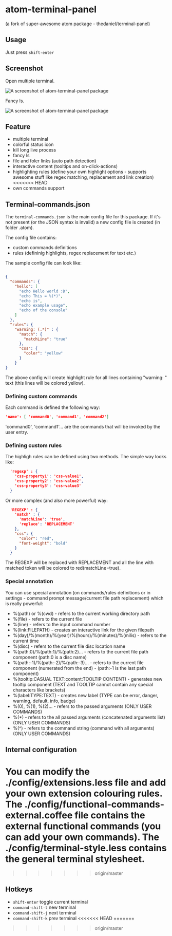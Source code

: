 atom-terminal-panel
==============

(a fork of super-awesome atom package - thedaniel/terminal-panel)

## Usage
Just press `shift-enter`

## Screenshot

Open multiple terminal.

![A screenshot of atom-terminal-panel package](https://raw.githubusercontent.com/isis97/atom-terminal-panel/master/static/example.gif)

Fancy ls.

![A screenshot of atom-terminal-panel package](https://raw.githubusercontent.com/isis97/atom-terminal-panel/master/static/example2.gif)

## Feature

* multiple terminal
* colorful status icon
* kill long live process
* fancy ls
* file and foler links (auto path detection)
* interactive content (tooltips and on-click-actions)
* highlighting rules (define your own highlight options - supports awesome stuff like regex matching, replacement and link creation)
<<<<<<< HEAD
* own commands support

## Terminal-commands.json
The `terminal-commands.json` is the main config file for this package. If it's not present (or the JSON syntax is invalid) a new config file is created (in folder .atom).

The config file contains:

* custom commands definitions
* rules (defininig highlights, regex replacement for text etc.)

The sample config file can look like:

```json

{
  "commands": {
    "hello": [
      "echo Hello world :D",
      "echo This = %(*)",
      "echo is",
      "echo example usage",
      "echo of the console"
    ]
  },
  "rules": {
    "warning: (.*)" : {
      "match": {
        "matchLine": "true"
      },
      "css": {
        "color": "yellow"
      }
    }
}
```

The above config will create highlight rule for all lines containing "warning: " text (this lines will be colored yellow).

### Defining custom commands

Each command is defined the following way:

```json
'name': [ 'command0', 'command1', 'command2']
```
'command0', 'command1'... are the commands that will be invoked by the user entry.

### Defining custom rules

The highligh rules can be defined using two methods.
The simple way looks like:
```json
  'regexp' : {
    'css-property1': 'css-value1',
    'css-property2': 'css-value2',
    'css-property3': 'css-value3'
  }
```

Or more complex (and also more powerful) way:
```json
  'REGEXP' : {
    'match' : {
      'matchLine': 'true',
      'replace': 'REPLACEMENT'
    },
    "css": {
      "color": "red",
      "font-weight": "bold"
    }
  }
```
The REGEXP will be replaced with REPLACEMENT and all the line with matched token will be colored to red(matchLine=true).

### Special annotation

You can use special annotation (on commands/rules definitions or in settings - command prompt message/current file path replacement) which is really powerful:

* %(path) or %(cwd) - refers to the current working directory path
* %(file) - refers to the current file
* %(line) - refers to the input command number
* %(link:FILEPATH) - creates an interactive link for the given filepath
* %(day)/%(month)/%(year)/%(hours)/%(minutes)/%(milis) - refers to the current time
* %(disc) - refers to the current file disc location name
* %(path:0)/%(path:1)/%(path:2)... - refers to the current file path component (path:0 is a disc name)
* %(path:-1)/%(path:-2)/%(path:-3)... - refers to the current file component (numerated from the end) -     (path:-1 is the last path component)
* %(tooltip:CASUAL TEXT:content:TOOLTIP CONTENT) - generates new tooltip component (TEXT and TOOLTIP cannot contain any special characters like brackets)
* %(label:TYPE:TEXT) - creates new label (TYPE can be error, danger, warning, default, info, badge)
* %(0), %(1), %(2)... - refers to the passed arguments (ONLY USER COMMANDS)
* %(*) - refers to the all passed arguments (concatenated arguments list) (ONLY USER COMMANDS)
* %(^) - refers to the command string (command with all arguments) (ONLY USER COMMANDS)

## Internal configuration

You can modify the ./config/extensions.less file and add your own extension colouring rules.
The ./config/functional-commands-external.coffee file contains the external functional commands (you can add your own commands).
The ./config/terminal-style.less contains the general terminal stylesheet.
=======
>>>>>>> origin/master

## Hotkeys

* `shift-enter` toggle current terminal
* `command-shift-t` new terminal
* `command-shift-j` next terminal
* `command-shift-k` prev terminal
<<<<<<< HEAD
=======

>>>>>>> origin/master
